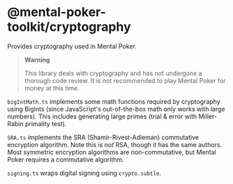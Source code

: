 # @mental-poker-toolkit/cryptography

Provides cryptography used in Mental Poker.

> **Warning**
>
> This library deals with cryptography and has not undergone a thorough code
> review. It is not recommended to play Mental Poker for money at this time.

`bigIntMath.ts` implements some math functions required by cryptography using
BigInts (since JavaScript's out-of-the-box math only works with large numbers).
This includes generating large primes (trial & error with Miller-Rabin primality
test).

`SRA.ts` implements the SRA (Shamir-Rivest-Adleman) commutative encryption
algorithm. Note this is *not* RSA, though it has the same authors. Most
symmetric encryption algorithms are non-commutative, but Mental Poker requires
a commutative algorithm.

`signing.ts` wraps digital signing using `crypto.subtle`.
